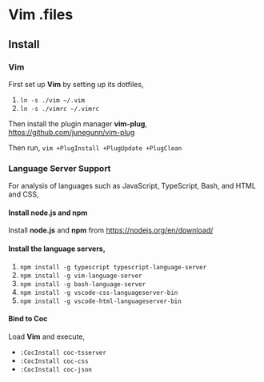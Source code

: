 # Vim .files

## Install

### Vim

First set up **Vim** by setting up its dotfiles,

1. `ln -s ./vim ~/.vim`
1. `ln -s ./vimrc ~/.vimrc`

Then install the plugin manager **vim-plug**, https://github.com/junegunn/vim-plug

Then run, `vim +PlugInstall +PlugUpdate +PlugClean`

### Language Server Support

For analysis of languages such as JavaScript, TypeScript, Bash, and HTML and CSS,

#### Install node.js and npm

Install **node.js** and **npm** from  https://nodejs.org/en/download/

#### Install the language servers,

1. `npm install -g typescript typescript-language-server`
1. `npm install -g vim-language-server`
1. `npm install -g bash-language-server`
1. `npm install -g vscode-css-languageserver-bin`
1. `npm install -g vscode-html-languageserver-bin`

#### Bind to Coc

Load **Vim** and execute,
  - `:CocInstall coc-tsserver`
  - `:CocInstall coc-css`
  - `:CocInstall coc-json`
